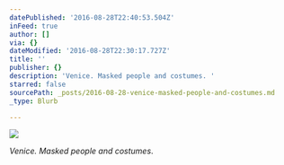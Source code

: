 ```yaml
---
datePublished: '2016-08-28T22:40:53.504Z'
inFeed: true
author: []
via: {}
dateModified: '2016-08-28T22:30:17.727Z'
title: ''
publisher: {}
description: 'Venice. Masked people and costumes. '
starred: false
sourcePath: _posts/2016-08-28-venice-masked-people-and-costumes.md
_type: Blurb

---
```

![](https://the-grid-user-content.s3-us-west-2.amazonaws.com/77064f9a-5e3b-4f3f-be9d-19401b6bab31.jpg)

_Venice. Masked people and costumes_.